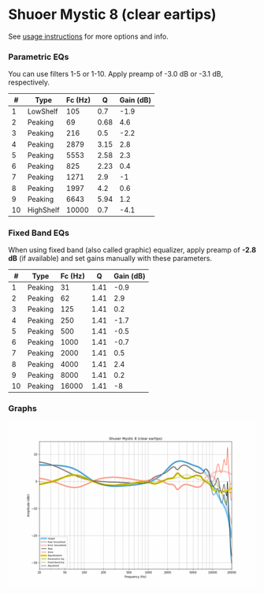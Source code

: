 # Shuoer Mystic 8 (clear eartips)
See [usage instructions](https://github.com/jaakkopasanen/AutoEq#usage) for more options and info.

### Parametric EQs
You can use filters 1-5 or 1-10. Apply preamp of -3.0 dB or -3.1 dB, respectively.

|   # | Type      |   Fc (Hz) |    Q |   Gain (dB) |
|-----|-----------|-----------|------|-------------|
|   1 | LowShelf  |       105 | 0.7  |        -1.9 |
|   2 | Peaking   |        69 | 0.68 |         4.6 |
|   3 | Peaking   |       216 | 0.5  |        -2.2 |
|   4 | Peaking   |      2879 | 3.15 |         2.8 |
|   5 | Peaking   |      5553 | 2.58 |         2.3 |
|   6 | Peaking   |       825 | 2.23 |         0.4 |
|   7 | Peaking   |      1271 | 2.9  |        -1   |
|   8 | Peaking   |      1997 | 4.2  |         0.6 |
|   9 | Peaking   |      6643 | 5.94 |         1.2 |
|  10 | HighShelf |     10000 | 0.7  |        -4.1 |

### Fixed Band EQs
When using fixed band (also called graphic) equalizer, apply preamp of **-2.8 dB** (if available) and set gains manually with these parameters.

|   # | Type    |   Fc (Hz) |    Q |   Gain (dB) |
|-----|---------|-----------|------|-------------|
|   1 | Peaking |        31 | 1.41 |        -0.9 |
|   2 | Peaking |        62 | 1.41 |         2.9 |
|   3 | Peaking |       125 | 1.41 |         0.2 |
|   4 | Peaking |       250 | 1.41 |        -1.7 |
|   5 | Peaking |       500 | 1.41 |        -0.5 |
|   6 | Peaking |      1000 | 1.41 |        -0.7 |
|   7 | Peaking |      2000 | 1.41 |         0.5 |
|   8 | Peaking |      4000 | 1.41 |         2.4 |
|   9 | Peaking |      8000 | 1.41 |         0.2 |
|  10 | Peaking |     16000 | 1.41 |        -8   |

### Graphs
![](./Shuoer%20Mystic%208%20(clear%20eartips).png)
